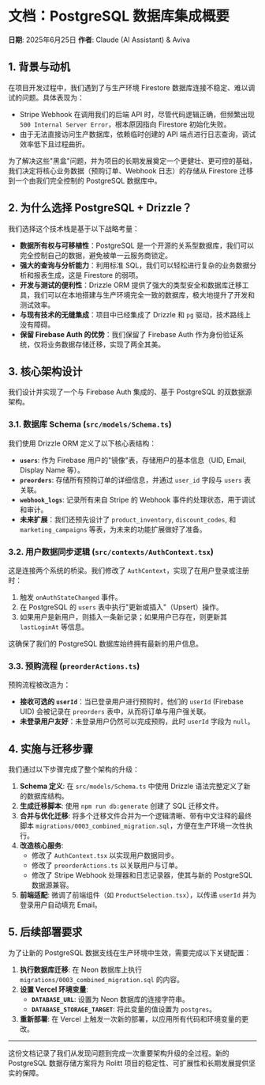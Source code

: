 # 文档：PostgreSQL 数据库集成概要

**日期**: 2025年6月25日
**作者**: Claude (AI Assistant) & Aviva

## 1. 背景与动机

在项目开发过程中，我们遇到了与生产环境 Firestore 数据库连接不稳定、难以调试的问题。具体表现为：

- Stripe Webhook 在调用我们的后端 API 时，尽管代码逻辑正确，但频繁出现 `500 Internal Server Error`，根本原因指向 Firestore 初始化失败。
- 由于无法直接访问生产数据库，依赖临时创建的 API 端点进行日志查询，调试效率低下且过程曲折。

为了解决这些"黑盒"问题，并为项目的长期发展奠定一个更健壮、更可控的基础，我们决定将核心业务数据（预购订单、Webhook 日志）的存储从 Firestore 迁移到一个由我们完全控制的 PostgreSQL 数据库中。

## 2. 为什么选择 PostgreSQL + Drizzle？

我们选择这个技术栈是基于以下战略考量：

- **数据所有权与可移植性**：PostgreSQL 是一个开源的关系型数据库，我们可以完全控制自己的数据，避免被单一云服务商锁定。
- **强大的查询与分析能力**：利用标准 SQL，我们可以轻松进行复杂的业务数据分析和报表生成，这是 Firestore 的弱项。
- **开发与测试的便利性**：Drizzle ORM 提供了强大的类型安全和数据库迁移工具，我们可以在本地搭建与生产环境完全一致的数据库，极大地提升了开发和测试效率。
- **与现有技术的无缝集成**：项目中已经集成了 Drizzle 和 `pg` 驱动，技术路线上没有障碍。
- **保留 Firebase Auth 的优势**：我们保留了 Firebase Auth 作为身份验证系统，仅将业务数据存储迁移，实现了两全其美。

## 3. 核心架构设计

我们设计并实现了一个与 Firebase Auth 集成的、基于 PostgreSQL 的双数据源架构。

### 3.1. 数据库 Schema (`src/models/Schema.ts`)

我们使用 Drizzle ORM 定义了以下核心表结构：

- **`users`**: 作为 Firebase 用户的"镜像"表，存储用户的基本信息（UID, Email, Display Name 等）。
- **`preorders`**: 存储所有预购订单的详细信息，并通过 `user_id` 字段与 `users` 表关联。
- **`webhook_logs`**: 记录所有来自 Stripe 的 Webhook 事件的处理状态，用于调试和审计。
- **未来扩展**：我们还预先设计了 `product_inventory`, `discount_codes`, 和 `marketing_campaigns` 等表，为未来的功能扩展做好了准备。

### 3.2. 用户数据同步逻辑 (`src/contexts/AuthContext.tsx`)

这是连接两个系统的桥梁。我们修改了 `AuthContext`，实现了在用户登录或注册时：

1.  触发 `onAuthStateChanged` 事件。
2.  在 PostgreSQL 的 `users` 表中执行"更新或插入"（Upsert）操作。
3.  如果用户是新用户，则插入一条新记录；如果用户已存在，则更新其 `lastLoginAt` 等信息。

这确保了我们的 PostgreSQL 数据库始终拥有最新的用户信息。

### 3.3. 预购流程 (`preorderActions.ts`)

预购流程被改造为：

- **接收可选的 `userId`**：当已登录用户进行预购时，他们的 `userId` (Firebase UID) 会被记录在 `preorders` 表中，从而将订单与用户强关联。
- **未登录用户友好**：未登录用户仍然可以完成预购，此时 `userId` 字段为 `null`。

## 4. 实施与迁移步骤

我们通过以下步骤完成了整个架构的升级：

1.  **Schema 定义**: 在 `src/models/Schema.ts` 中使用 Drizzle 语法完整定义了新的数据库结构。
2.  **生成迁移脚本**: 使用 `npm run db:generate` 创建了 SQL 迁移文件。
3.  **合并与优化迁移**: 将多个迁移文件合并为一个逻辑清晰、带有中文注释的最终脚本 `migrations/0003_combined_migration.sql`，方便在生产环境一次性执行。
4.  **改造核心服务**:
    - 修改了 `AuthContext.tsx` 以实现用户数据同步。
    - 修改了 `preorderActions.ts` 以关联用户与订单。
    - 修改了 Stripe Webhook 处理器和日志记录器，使其与新的 PostgreSQL 数据源兼容。
5.  **前端适配**: 微调了前端组件（如 `ProductSelection.tsx`），以传递 `userId` 并为登录用户自动填充 Email。

## 5. 后续部署要求

为了让新的 PostgreSQL 数据支线在生产环境中生效，需要完成以下关键配置：

1.  **执行数据库迁移**: 在 Neon 数据库上执行 `migrations/0003_combined_migration.sql` 的内容。
2.  **设置 Vercel 环境变量**:
    - **`DATABASE_URL`**: 设置为 Neon 数据库的连接字符串。
    - **`DATABASE_STORAGE_TARGET`**: 将此变量的值设置为 `postgres`。
3.  **重新部署**: 在 Vercel 上触发一次新的部署，以应用所有代码和环境变量的更改。

---

这份文档记录了我们从发现问题到完成一次重要架构升级的全过程。新的 PostgreSQL 数据存储方案将为 Rolitt 项目的稳定性、可扩展性和长期发展提供坚实的保障。
